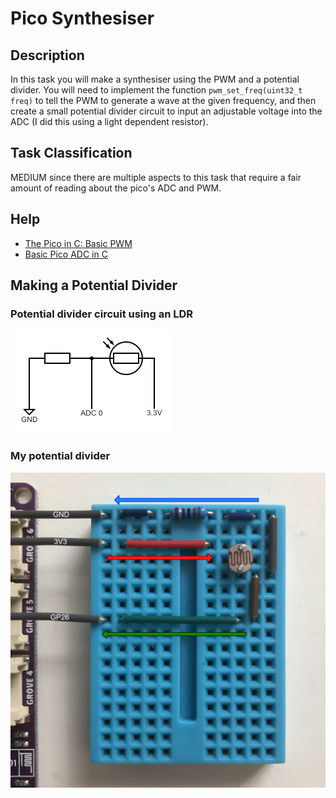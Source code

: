 # Pico Synthesiser
## Description
In this task you will make a synthesiser using the PWM and a potential divider. You will need to implement the function `pwm_set_freq(uint32_t freq)` to tell the PWM to generate a wave at the given frequency, and then create a small potential divider circuit to input an adjustable voltage into the ADC (I did this using a light dependent resistor).

## Task Classification
MEDIUM since there are multiple aspects to this task that require a fair amount of reading about the pico's ADC and PWM.

## Help
- [The Pico in C: Basic PWM](https://www.i-programmer.info/programming/hardware/14849-the-pico-in-c-basic-pwm.html)
- [Basic Pico ADC in C](https://www.okdo.com/getting-started/get-started-with-raspberry-pi-pico-gpio-c-c/)

## Making a Potential Divider
### Potential divider circuit using an LDR
![Circuit Diagram](./images/circuit.png)

### My potential divider
![My Potential Divider](./images/board.png)
